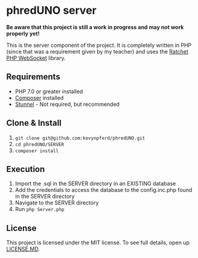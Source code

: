 phredUNO server
============
**Be aware that this project is still a work in progress and may not work properly yet!**

This is the server component of the project. It is completely written in PHP (since that was a requirement given by my teacher) and uses the [Ratchet PHP WebSocket] library.

## Requirements
* PHP 7.0 or greater installed
* [Composer] installed
* [Stunnel] - Not required, but recommended

## Clone & Install
1. `git clone git@github.com:kevynpferd/phredUNO.git`  
2. `cd phredUNO/SERVER`  
3. `composer install`

## Execution
1. Import the .sql in the SERVER directory in an EXISTING database
2. Add the credentials to access the database to the config.inc.php found in the SERVER directory
3. Navigate to the SERVER directory
4. Run `php Server.php`

## License
This project is licensed under the MIT license. To see full details, open up [LICENSE.MD].

[Ratchet PHP WebSocket]: https://github.com/ratchetphp/Ratchet 
[Composer]: https://getcomposer.org/
[Stunnel]: https://www.stunnel.org/index.html
[LICENSE.MD]: https://github.com/kevynpferd/phredUNO/blob/master/LICENSE.md
